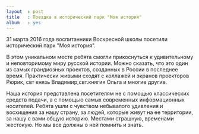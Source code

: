 ```yaml
---
layout  : post
title   : Поездка в исторический парк "Моя история"
album   : yes
---
```

31 марта 2016 года воспитанники Воскресной школы посетили исторический парк "Моя история".

В этом уникальном месте ребята смогли прикоснуться к удивительному и неповторимому миру русской истории. Можно сказать, что это один из самых грандиозных проектов, созданных в России в последнее время. Практически живыми сходят с коллажей и экранов проекторов Рюрик, свт князь Владимир,свт.княгия Ольга и многие другие. 

Наша история представлена посетителям не с помощью классических средств подачи, а с помощью самых современных информационных носителей. Ребята ушли с чувством небывалого удивления и восхищения за нашу страну, за людей, которые живут на ее территории, за нашу с вами общую историю. Местами страшную, временами жестокую. Но мы все должны о ней помнить и знать.
